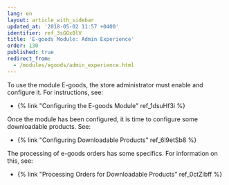 ```yaml
---
lang: en
layout: article_with_sidebar
updated_at: '2018-05-02 11:57 +0400'
identifier: ref_3sGGx0lV
title: 'E-goods Module: Admin Experience'
order: 130
published: true
redirect_from:
  - /modules/egoods/admin_experience.html
---
```

To use the module E-goods, the store administrator must enable and configure it. For instructions, see:
   * {% link "Configuring the E-goods Module" ref_1dsuHf3i %}
   
Once the module has been configured, it is time to configure some downloadable products. See:   
   * {% link "Configuring Downloadable Products" ref_6l9etSb8 %}

The processing of e-goods orders has some specifics. For information on this, see: 
   * {% link "Processing Orders for Downloadable Products" ref_0ctZibff %}
